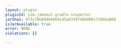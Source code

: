 ```yaml
---
layout: plugin
pluginId: com.jakeout.gradle-inspector
jarSha1: 873c78b09404864cd5ab3397d0dd0017166ba868
isJarAvailable: true
error: NONE
violations: []

---
```

